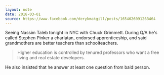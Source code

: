 ```yaml
---
layout: note
date: 2018-03-01
source: https://www.facebook.com/derykmakgill/posts/1654626091263464
---
```


Seeing Nassim Taleb tonight in NYC with Chuck Grimmett. During Q/A he's called Stephen Pinker a charlatan, endorsed apprenticeship, and said grandmothers are better teachers than schoolteachers. 

> Higher education is controlled by tenured professors who want a free living and real estate developers.

He also insisted that he answer at least one question from bald person.
